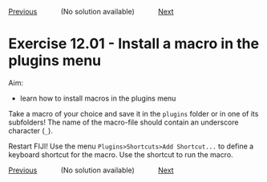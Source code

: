 [Previous](./ex11-04.md) &nbsp;&nbsp;&nbsp;&nbsp;&nbsp;&nbsp;&nbsp;&nbsp;&nbsp;&nbsp;     (No solution available) &nbsp;&nbsp;&nbsp;&nbsp;&nbsp;&nbsp;&nbsp;&nbsp;&nbsp;&nbsp; [Next](./ex12-02.md)

# Exercise 12.01 - Install a macro in the plugins menu

Aim: 
- learn how to install macros in the plugins menu 

Take a macro of your choice and save it in the ``plugins`` folder
or in one of its subfolders! The name of the macro-file should
contain an underscore character (``_``). 

Restart FIJI! Use the menu ``Plugins>Shortcuts>Add Shortcut...`` to 
define a keyboard shortcut for the macro. Use the shortcut to run the macro.

[Previous](./ex11-04.md) &nbsp;&nbsp;&nbsp;&nbsp;&nbsp;&nbsp;&nbsp;&nbsp;&nbsp;&nbsp;     (No solution available) &nbsp;&nbsp;&nbsp;&nbsp;&nbsp;&nbsp;&nbsp;&nbsp;&nbsp;&nbsp; [Next](./ex12-02.md)
